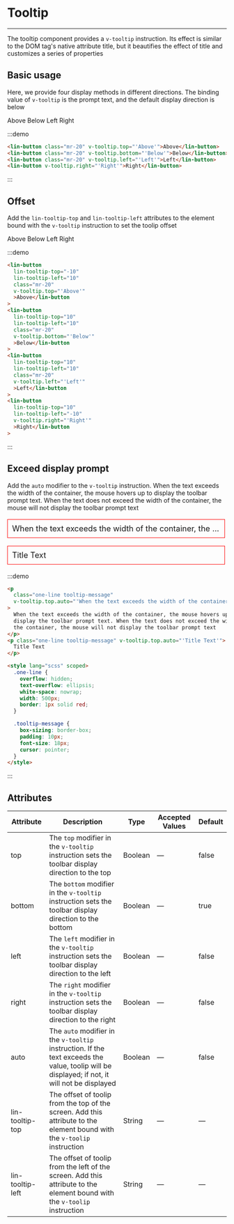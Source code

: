 <style lang="scss" scoped>
.one-line {
  overflow: hidden; /*超出部分隐藏*/
  text-overflow: ellipsis; /* 超出部分显示省略号 */
  white-space: nowrap; /*规定段落中的文本不进行换行 */
  width: 500px; /*需要配合宽度来使用*/
  border: 1px solid red;
}

.tooltip-message {
  box-sizing: border-box;
  padding: 10px;
  font-size: 18px;
  cursor: pointer;
}
</style>

# Tooltip

---

The tooltip component provides a `v-tooltip` instruction. Its effect is similar to the DOM tag's native attribute title, but it beautifies the effect of title and customizes a series of properties

## Basic usage

Here, we provide four display methods in different directions. The binding value of `v-tooltip` is the prompt text, and the default display direction is below

<div class='demo-block'>
<lin-button class='mr-20' v-tooltip.top="'Above'">Above</lin-button>
<lin-button class='mr-20' v-tooltip.bottom="'Below'">Below</lin-button>
<lin-button class='mr-20' v-tooltip.left="'Left'">Left</lin-button>
<lin-button  v-tooltip.right="'Right'">Right</lin-button>
</div>

:::demo

```html
<lin-button class="mr-20" v-tooltip.top="'Above'">Above</lin-button>
<lin-button class="mr-20" v-tooltip.bottom="'Below'">Below</lin-button>
<lin-button class="mr-20" v-tooltip.left="'Left'">Left</lin-button>
<lin-button v-tooltip.right="'Right'">Right</lin-button>
```

:::

## Offset

Add the `lin-tooltip-top` and `lin-tooltip-left` attributes to the element bound with the `v-tooltip` instruction to set the toolip offset

<div class='demo-block'>
<lin-button lin-tooltip-top='-10' lin-tooltip-left='10' class='mr-20' v-tooltip.top="'Above'">Above</lin-button>
<lin-button lin-tooltip-top='10' lin-tooltip-left='10' class='mr-20' v-tooltip.bottom="'Below'">Below</lin-button>
<lin-button lin-tooltip-top='10' lin-tooltip-left='10' class='mr-20' v-tooltip.left="'Left'">Left</lin-button>
<lin-button lin-tooltip-top='10' lin-tooltip-left='-10'  v-tooltip.right="'Right'">Right</lin-button>
</div>

:::demo

```html
<lin-button
  lin-tooltip-top="-10"
  lin-tooltip-left="10"
  class="mr-20"
  v-tooltip.top="'Above'"
  >Above</lin-button
>
<lin-button
  lin-tooltip-top="10"
  lin-tooltip-left="10"
  class="mr-20"
  v-tooltip.bottom="'Below'"
  >Below</lin-button
>
<lin-button
  lin-tooltip-top="10"
  lin-tooltip-left="10"
  class="mr-20"
  v-tooltip.left="'Left'"
  >Left</lin-button
>
<lin-button
  lin-tooltip-top="10"
  lin-tooltip-left="-10"
  v-tooltip.right="'Right'"
  >Right</lin-button
>
```

:::

## Exceed display prompt

Add the `auto` modifier to the `v-tooltip` instruction. When the text exceeds the width of the container, the mouse hovers up to display the toolbar prompt text. When the text does not exceed the width of the container, the mouse will not display the toolbar prompt text

<div class='demo-block'>
<p class="one-line tooltip-message"
 v-tooltip.top.auto="'When the text exceeds the width of the container, the mouse hovers up to display the toolbar prompt text. When the text does not exceed the width of the container, the mouse will not display the toolbar prompt text'"
 >
When the text exceeds the width of the container, the mouse hovers up to display the toolbar prompt text. When the text does not exceed the width of the container, the mouse will not display the toolbar prompt text
</p>
<p class="one-line tooltip-message" v-tooltip.top.auto="'Title Text'">Title Text</p>
</div>

:::demo

```html
<p
  class="one-line tooltip-message"
  v-tooltip.top.auto="'When the text exceeds the width of the container, the mouse hovers up to display the toolbar prompt text. When the text does not exceed the width of the container, the mouse will not display the toolbar prompt text'"
>
  When the text exceeds the width of the container, the mouse hovers up to
  display the toolbar prompt text. When the text does not exceed the width of
  the container, the mouse will not display the toolbar prompt text
</p>
<p class="one-line tooltip-message" v-tooltip.top.auto="'Title Text'">
  Title Text
</p>

<style lang="scss" scoped>
  .one-line {
    overflow: hidden;
    text-overflow: ellipsis;
    white-space: nowrap;
    width: 500px;
    border: 1px solid red;
  }

  .tooltip-message {
    box-sizing: border-box;
    padding: 10px;
    font-size: 18px;
    cursor: pointer;
  }
</style>
```

:::

## Attributes

| Attribute        | Description                                                                                                                                   | Type    | Accepted Values | Default |
| ---------------- | --------------------------------------------------------------------------------------------------------------------------------------------- | ------- | --------------- | ------- |
| top              | The `top` modifier in the `v-tooltip` instruction sets the toolbar display direction to the top                                               | Boolean | —               | false   |
| bottom           | The `bottom` modifier in the `v-tooltip` instruction sets the toolbar display direction to the bottom                                         | Boolean | —               | true    |
| left             | The `left` modifier in the `v-tooltip` instruction sets the toolbar display direction to the left                                             | Boolean | —               | false   |
| right            | The `right` modifier in the `v-tooltip` instruction sets the toolbar display direction to the right                                           | Boolean | —               | false   |
| auto             | The `auto` modifier in the `v-tooltip` instruction. If the text exceeds the value, toolip will be displayed; if not, it will not be displayed | Boolean | —               | false   |
| lin-tooltip-top  | The offset of toolip from the top of the screen. Add this attribute to the element bound with the `v-toolip` instruction                      | String  | —               | —       |
| lin-tooltip-left | The offset of toolip from the left of the screen. Add this attribute to the element bound with the `v-toolip` instruction                     | String  | —               | —       |
